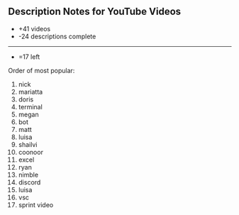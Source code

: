 ## Description Notes for YouTube Videos


- +41 videos
- -24 descriptions complete
------------------
- =17 left


Order of most popular:  
1. nick
1. mariatta
1. doris
1. terminal
1. megan
1. bot
1. matt
1. luisa
1. shailvi
1. coonoor
1. excel
1. ryan
1. nimble
1. discord
1. luisa
1. vsc
1. sprint video
